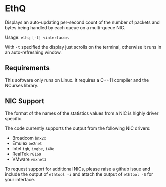 EthQ
====

Displays an auto-updating per-second count of the number of packets
and bytes being handled by each queue on a multi-queue NIC.

Usage: `ethq [-t] <interface>`.

With `-t` specified the display just scrolls on the terminal, otherwise
it runs in an auto-refreshing window.

Requirements
------------

This software only runs on Linux.  It requires a C++11 compiler and
the NCurses library.

NIC Support
-----------

The format of the names of the statistics values from a NIC is highly
driver specific.

The code currently supports the output from the following NIC drivers:

- Broadcom `bnx2x`
- Emulex `be2net`
- Intel `igb`, `ixgbe`, `i40e`
- RealTek `r8169`
- VMware `vmxnet3`

To request support for additional NICs, please raise a github issue and
include the output of `ethtool -i` and attach the output of `ethtool -S`
for your interface.
